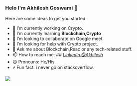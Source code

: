 ### Helo I'm Akhilesh Goswami 👋


Here are some ideas to get you started:

- 🔭 I’m currently working on Crypto.
- 🌱 I’m currently learning **Blockchain,Crypto**
- 👯 I’m looking to collaborate on Google meet.
- 🤔 I’m looking for help with  Crypto project.
- 💬 Ask me about  Blockchain,Reac or any tech-related stuff.
- 📫 How to reach me: *## [Linkedin @Akhilesh](https://www.linkedin.com/in/akhilesh-goswami/)*
- 😄 Pronouns: He/His.
- ⚡ Fun fact: i never go on stackoverflow.

<img src="https://github-readme-stats.vercel.app/api?username=Akhilleshgoswami&&show_icons=true&title_color=ffffff&icon_color=affc41&text_color=daf7dc&bg_color=22223b">
